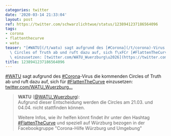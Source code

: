 ```yaml
---
categories: twitter
date: '2020-03-14 21:33:04'
layout: post
ref: https://twitter.com/schwarzlichtwue/status/1238941237186564096
tags:
- corona
- flattenthecurve
- watu
teaser: "[#WATU](/t/watu) sagt aufgrund des [#Corona](/t/corona)-Virus die kommenden\
  \ Circles of Truth ab und ruft dazu auf, sich f\xFCr [#FlattenTheCurve](/t/flattenthecurve)\
  \ einzusetzen: [twitter.com/WATU_Wuerzburg\u2026](https://twitter.com/WATU_Wuerzburg/status/1238937297560784897)"
title: 1238941237186564096
---
```

[#WATU](/t/watu) sagt aufgrund des [#Corona](/t/corona)-Virus die kommenden Circles of Truth ab und ruft dazu auf, sich für [#FlattenTheCurve](/t/flattenthecurve) einzusetzen: [twitter.com/WATU_Wuerzburg…](https://twitter.com/WATU_Wuerzburg/status/1238937297560784897)
> <b>WATU</b> ([@WATU_Wuerzburg](https://twitter.com/WATU_Wuerzburg)):  
>Aufgrund dieser Entscheidung werden die Circles am 21.03. und 04.04. nicht stattfinden können.  
>  
>Weitere Infos, wie ihr helfen könnt findet ihr unter den Hashtag [#FlattenTheCurve](/t/flattenthecurve) und speziell auf Würzburg bezogen in der Facebookgruppe "Corona-Hilfe Würzburg und Umgebung"   

